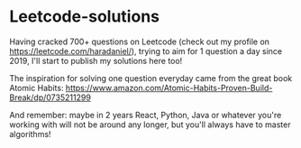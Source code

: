 # Leetcode-solutions

Having cracked 700+ questions on Leetcode (check out my profile on https://leetcode.com/haradaniel/), trying to aim for 1 question a day since 2019, I'll start to publish my solutions here too!

The inspiration for solving one question everyday came from the great book Atomic Habits: https://www.amazon.com/Atomic-Habits-Proven-Build-Break/dp/0735211299

And remember: maybe in 2 years React, Python, Java or whatever you're working with will not be around any longer, but you'll always have to master algorithms!

